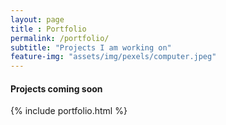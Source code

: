 ```yaml
--- 
layout: page
title : Portfolio 
permalink: /portfolio/
subtitle: "Projects I am working on" 
feature-img: "assets/img/pexels/computer.jpeg"
---
```


#### Projects coming soon

{% include portfolio.html %}
